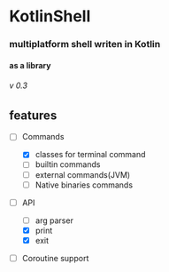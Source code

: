 # KotlinShell
### multiplatform **shell** writen in **Kotlin**
#### as a library

###### v 0.3

## features

- [ ] Commands
   - [X] classes for terminal command
   - [ ] builtin commands
   - [ ] external commands(JVM)
   - [ ] Native binaries commands
- [ ] API
  - [ ] arg parser
  - [X] print
  - [X] exit
- [ ] Coroutine support

